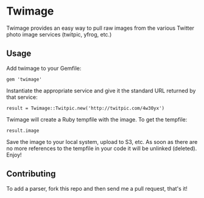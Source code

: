 # Twimage

Twimage provides an easy way to pull raw images from the various Twitter photo image services (twitpic, yfrog, etc.)

## Usage

Add twimage to your Gemfile:

    gem 'twimage'
    
Instantiate the appropriate service and give it the standard URL returned by that service:

    result = Twimage::Twitpic.new('http://twitpic.com/4w30yx')
    
Twimage will create a Ruby tempfile with the image. To get the tempfile:

    result.image
    
Save the image to your local system, upload to S3, etc. As soon as there are no more references to the
tempfile in your code it will be unlinked (deleted). Enjoy!

## Contributing

To add a parser, fork this repo and then send me a pull request, that's it!
